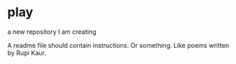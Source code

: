 # play
a new repository I am creating


A readme file should contain instructions. Or something. Like poems written by Rupi Kaur.
